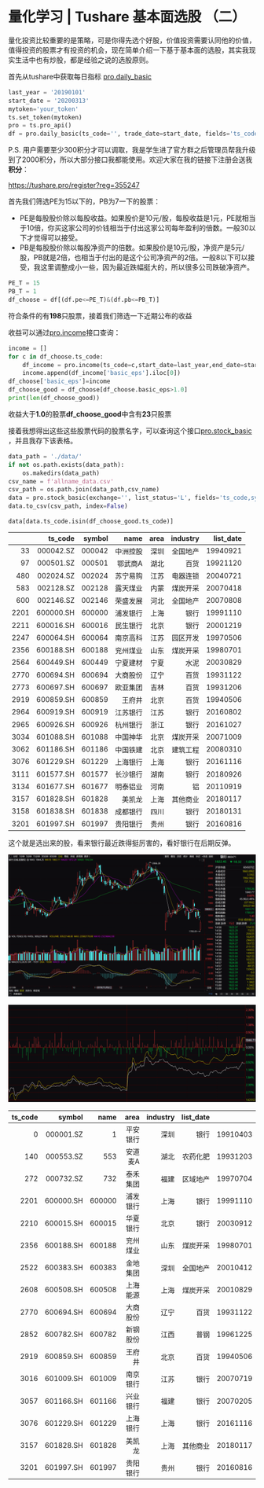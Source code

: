 # 量化学习 | Tushare 基本面选股 （二）

量化投资比较重要的是策略，可是你得先选个好股，价值投资需要认同他的价值，值得投资的股票才有投资的机会，现在简单介绍一下基于基本面的选股，其实我现实生活中也有炒股，都是经验之说的选股原则。



首先从tushare中获取每日指标 [pro.daily_basic](https://tushare.pro/document/2?doc_id=32)

```python
last_year = '20190101'
start_date = '20200313'
mytoken='your_token'
ts.set_token(mytoken)
pro = ts.pro_api()
df = pro.daily_basic(ts_code='', trade_date=start_date, fields='ts_code,trade_date,turnover_rate,volume_ratio,pe,pb')
```

P.S. 用户需要至少300积分才可以调取，我是学生进了官方群之后管理员帮我升级到了2000积分，所以大部分接口我都能使用。欢迎大家在我的链接下注册会送我**积分**：

https://tushare.pro/register?reg=355247

首先我们筛选PE为15以下的，PB为7一下的股票：

-   PE是每股股价除以每股收益。如果股价是10元/股，每股收益是1元，PE就相当于10倍，你买这家公司的价钱相当于付出这家公司每年盈利的倍数。一般30以下才觉得可以接受。
-   PB是每股股价除以每股净资产的倍数。如果股价是10元/股，净资产是5元/股，PB就是2倍，也相当于付出的是这个公司净资产的2倍。一般8以下可以接受，我这里调整成小一些，因为最近跌幅挺大的，所以很多公司跌破净资产。

```python
PE_T = 15
PB_T = 1
df_choose = df[(df.pe<=PE_T)&(df.pb<=PB_T)]
```

符合条件的有**198**只股票，接着我们筛选一下近期公布的收益

收益可以通过[pro.income](https://tushare.pro/document/2?doc_id=33)接口查询：

```python
income = []
for c in df_choose.ts_code:
    df_income = pro.income(ts_code=c,start_date=last_year,end_date=start_date,fields='ts_code,ann_date,f_ann_date,end_date,report_type,comp_type,basic_eps,diluted_eps')
    income.append(df_income['basic_eps'].iloc[0])
df_choose['basic_eps']=income
df_choose_good = df_choose[df_choose.basic_eps>1.0]
print(len(df_choose_good))
```

收益大于**1.0**的股票**df_choose_good**中含有**23**只股票

接着我想得出这些这些股票代码的股票名字，可以查询这个接口[pro.stock_basic](https://tushare.pro/document/2?doc_id=25) ，并且我存下该表格。

```python
data_path = './data/'
if not os.path.exists(data_path):
    os.makedirs(data_path)
csv_name = f'allname_data.csv'
csv_path = os.path.join(data_path,csv_name)
data = pro.stock_basic(exchange='', list_status='L', fields='ts_code,symbol,name,area,industry,list_date')
data.to_csv(csv_path, index=False)
```

```python
data[data.ts_code.isin(df_choose_good.ts_code)]
```

|      |   ts_code | symbol |     name | area | industry | list_date |
| ---: | --------: | -----: | -------: | ---: | -------: | --------: |
|   33 | 000042.SZ | 000042 | 中洲控股 | 深圳 | 全国地产 |  19940921 |
|   97 | 000501.SZ | 000501 |  鄂武商A | 湖北 |     百货 |  19921120 |
|  480 | 002024.SZ | 002024 | 苏宁易购 | 江苏 | 电器连锁 |  20040721 |
|  583 | 002128.SZ | 002128 | 露天煤业 | 内蒙 | 煤炭开采 |  20070418 |
|  600 | 002146.SZ | 002146 | 荣盛发展 | 河北 | 全国地产 |  20070808 |
| 2201 | 600000.SH | 600000 | 浦发银行 | 上海 |     银行 |  19991110 |
| 2211 | 600016.SH | 600016 | 民生银行 | 北京 |     银行 |  20001219 |
| 2247 | 600064.SH | 600064 | 南京高科 | 江苏 | 园区开发 |  19970506 |
| 2356 | 600188.SH | 600188 | 兖州煤业 | 山东 | 煤炭开采 |  19980701 |
| 2564 | 600449.SH | 600449 | 宁夏建材 | 宁夏 |     水泥 |  20030829 |
| 2770 | 600694.SH | 600694 | 大商股份 | 辽宁 |     百货 |  19931122 |
| 2773 | 600697.SH | 600697 | 欧亚集团 | 吉林 |     百货 |  19931206 |
| 2919 | 600859.SH | 600859 |   王府井 | 北京 |     百货 |  19940506 |
| 2964 | 600919.SH | 600919 | 江苏银行 | 江苏 |     银行 |  20160802 |
| 2965 | 600926.SH | 600926 | 杭州银行 | 浙江 |     银行 |  20161027 |
| 3034 | 601088.SH | 601088 | 中国神华 | 北京 | 煤炭开采 |  20071009 |
| 3062 | 601186.SH | 601186 | 中国铁建 | 北京 | 建筑工程 |  20080310 |
| 3076 | 601229.SH | 601229 | 上海银行 | 上海 |     银行 |  20161116 |
| 3111 | 601577.SH | 601577 | 长沙银行 | 湖南 |     银行 |  20180926 |
| 3134 | 601677.SH | 601677 | 明泰铝业 | 河南 |       铝 |  20110919 |
| 3157 | 601828.SH | 601828 |   美凯龙 | 上海 | 其他商业 |  20180117 |
| 3158 | 601838.SH | 601838 | 成都银行 | 四川 |     银行 |  20180131 |
| 3201 | 601997.SH | 601997 | 贵阳银行 | 贵州 |     银行 |  20160816 |

这个就是选出来的股，看来银行最近跌得挺厉害的，看好银行在后期反弹。

![image-20200315121825826](量化二-选股.assets/image-20200315121825826.png)

![image-20200315122601906](量化二-选股.assets/image-20200315122601906.png)











| ts_code |    symbol |   name |     area | industry | list_date |          |
| ------: | --------: | -----: | -------: | -------: | --------: | -------- |
|       0 | 000001.SZ |      1 | 平安银行 |     深圳 |      银行 | 19910403 |
|     140 | 000553.SZ |    553 |  安道麦A |     湖北 |  农药化肥 | 19931203 |
|     272 | 000732.SZ |    732 | 泰禾集团 |     福建 |  区域地产 | 19970704 |
|    2201 | 600000.SH | 600000 | 浦发银行 |     上海 |      银行 | 19991110 |
|    2210 | 600015.SH | 600015 | 华夏银行 |     北京 |      银行 | 20030912 |
|    2356 | 600188.SH | 600188 | 兖州煤业 |     山东 |  煤炭开采 | 19980701 |
|    2522 | 600383.SH | 600383 | 金地集团 |     深圳 |  全国地产 | 20010412 |
|    2608 | 600508.SH | 600508 | 上海能源 |     上海 |  煤炭开采 | 20010829 |
|    2770 | 600694.SH | 600694 | 大商股份 |     辽宁 |      百货 | 19931122 |
|    2852 | 600782.SH | 600782 | 新钢股份 |     江西 |      普钢 | 19961225 |
|    2919 | 600859.SH | 600859 |   王府井 |     北京 |      百货 | 19940506 |
|    3016 | 601009.SH | 601009 | 南京银行 |     江苏 |      银行 | 20070719 |
|    3057 | 601166.SH | 601166 | 兴业银行 |     福建 |      银行 | 20070205 |
|    3076 | 601229.SH | 601229 | 上海银行 |     上海 |      银行 | 20161116 |
|    3157 | 601828.SH | 601828 |   美凯龙 |     上海 |  其他商业 | 20180117 |
|    3201 | 601997.SH | 601997 | 贵阳银行 |     贵州 |      银行 | 20160816 |